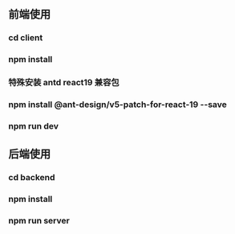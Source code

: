 ## 前端使用

### cd client

### npm install

### 特殊安装 antd react19 兼容包

### npm install @ant-design/v5-patch-for-react-19 --save

### npm run dev

## 后端使用

### cd backend

### npm install

### npm run server
